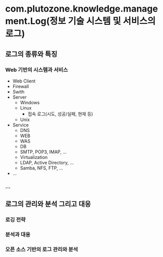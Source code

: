 # com.plutozone.knowledge.management.Log(정보 기술 시스템 및 서비스의 로그)

## 로그의 종류와 특징

### Web 기반의 시스템과 서비스
- Web Client
- Firewall
- Swith
- Server
	- Windows
	- Linux
		- 접속 로그(시도, 성공/실패, 현재 등)
	- Unix
- Service
	- DNS
	- WEB
	- WAS
	- DB
	- SMTP, POP3, IMAP, ...
	- Virtualization
	- LDAP, Active Directory, ...
	- Samba, NFS, FTP, ...
- ...

### ...

## 로그의 관리와 분석 그리고 대응

### 로깅 전략

### 분석과 대응

### 오픈 소스 기반의 로그 관리와 분석